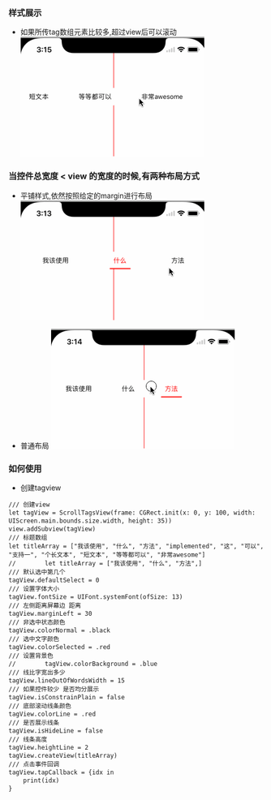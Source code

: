 

### 样式展示

* 如果所传tag数组元素比较多,超过view后可以滚动
![image](https://github.com/adampei/ScrollTagsView/blob/master/normal2.gif)

### 当控件总宽度 < view 的宽度的时候,有两种布局方式

* 平铺样式,依然按照给定的margin进行布局
![image](https://github.com/adampei/ScrollTagsView/blob/master/plain.gif)

* 普通布局
![image](https://github.com/adampei/ScrollTagsView/blob/master/normal.gif)

### 如何使用

* 创建tagview

```objc
/// 创建view
let tagView = ScrollTagsView(frame: CGRect.init(x: 0, y: 100, width: UIScreen.main.bounds.size.width, height: 35))
view.addSubview(tagView)
/// 标题数组
let titleArray = ["我该使用", "什么", "方法", "implemented", "这", "可以", "支持一", "个长文本", "短文本", "等等都可以", "非常awesome"]
//        let titleArray = ["我该使用", "什么", "方法",]
/// 默认选中第几个
tagView.defaultSelect = 0
/// 设置字体大小
tagView.fontSize = UIFont.systemFont(ofSize: 13)
/// 左侧距离屏幕边 距离
tagView.marginLeft = 30
/// 非选中状态颜色
tagView.colorNormal = .black
/// 选中文字颜色
tagView.colorSelected = .red
/// 设置背景色
//        tagView.colorBackground = .blue
/// 线比字宽出多少
tagView.lineOutOfWordsWidth = 15
/// 如果控件较少 是否均分展示
tagView.isConstrainPlain = false
/// 底部滚动线条颜色
tagView.colorLine = .red
/// 是否展示线条
tagView.isHideLine = false
/// 线条高度
tagView.heightLine = 2
tagView.createView(titleArray)
/// 点击事件回调
tagView.tapCallback = {idx in
    print(idx)
}

```



